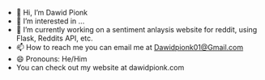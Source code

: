 - 👋 Hi, I’m Dawid Pionk
- 👀 I’m interested in ...
- 🌱 I’m currently working on a sentiment anlaysis website for reddit, using Flask, Reddits API, etc.
- 📫 How to reach me you can email me at Dawidpionk01@Gmail.com
- 😄 Pronouns: He/Him
- You can check out my website at dawidpionk.com

<!---
DawidP2001/DawidP2001 is a ✨ special ✨ repository because its `README.md` (this file) appears on your GitHub profile.
You can click the Preview link to take a look at your changes.
--->

